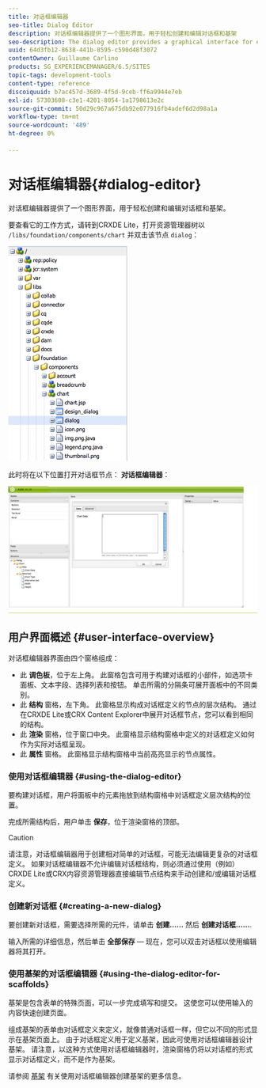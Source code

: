 ```yaml
---
title: 对话框编辑器
seo-title: Dialog Editor
description: 对话框编辑器提供了一个图形界面，用于轻松创建和编辑对话框和基架
seo-description: The dialog editor provides a graphical interface for easily creating and editing dialog boxes and scaffolds
uuid: 64d3fb12-8638-441b-8595-c590d48f3072
contentOwner: Guillaume Carlino
products: SG_EXPERIENCEMANAGER/6.5/SITES
topic-tags: development-tools
content-type: reference
discoiquuid: b7ac457d-3689-4f5d-9ceb-ff6a9944e7eb
exl-id: 57303608-c3e1-4201-8054-1a1798613e2c
source-git-commit: 50d29c967a675db92e077916fb4adef6d2d98a1a
workflow-type: tm+mt
source-wordcount: '489'
ht-degree: 0%

---
```


# 对话框编辑器{#dialog-editor}

对话框编辑器提供了一个图形界面，用于轻松创建和编辑对话框和基架。

要查看它的工作方式，请转到CRXDE Lite，打开资源管理器树以 `/libs/foundation/components/chart` 并双击该节点 `dialog`：

![chlimage_1-247](assets/chlimage_1-247.png)

此时将在以下位置打开对话框节点： **对话框编辑器**：

![screen_shot_2012-02-01at25033pm](assets/screen_shot_2012-02-01at25033pm.png)

## 用户界面概述 {#user-interface-overview}

对话框编辑器界面由四个窗格组成：

* 此 **调色板**，位于左上角。 此窗格包含可用于构建对话框的小部件，如选项卡面板、文本字段、选择列表和按钮。 单击所需的分隔条可展开面板中的不同类别。
* 此 **结构** 窗格，左下角。 此窗格显示构成对话框定义的节点的层次结构。 通过在CRXDE Lite或CRX Content Explorer中展开对话框节点，您可以看到相同的结构。
* 此 **渲染** 窗格，位于窗口中央。 此窗格显示结构窗格中定义的对话框定义如何作为实际对话框呈现。
* 此 **属性** 窗格。 此窗格显示结构窗格中当前高亮显示的节点属性。

### 使用对话框编辑器 {#using-the-dialog-editor}

要构建对话框，用户将面板中的元素拖放到结构窗格中对话框定义层次结构的位置。

完成所需结构后，用户单击 **保存**，位于渲染窗格的顶部。

>[!CAUTION]
>
>请注意，对话框编辑器用于创建相对简单的对话框，可能无法编辑更复杂的对话框定义。 如果对话框编辑器不允许编辑对话框结构，则必须通过使用（例如）CRXDE Lite或CRX内容资源管理器直接编辑节点结构来手动创建和/或编辑对话框定义。

### 创建新对话框 {#creating-a-new-dialog}

要创建新对话框，需要选择所需的元件，请单击 **创建……** 然后 **创建对话框……**.

输入所需的详细信息，然后单击 **全部保存**  — 现在，您可以双击对话框以使用编辑器将其打开。

### 使用基架的对话框编辑器 {#using-the-dialog-editor-for-scaffolds}

基架是包含表单的特殊页面，可以一步完成填写和提交。 这使您可以使用输入的内容快速创建页面。

组成基架的表单由对话框定义来定义，就像普通对话框一样，但它以不同的形式显示在基架页面上。 由于对话框定义用于定义基架，因此可使用对话框编辑器设计基架。 请注意，以这种方式使用对话框编辑器时，渲染窗格仍将以对话框的形式显示对话框定义，而不是作为基架。

请参阅 [基架](/help/sites-authoring/scaffolding.md) 有关使用对话框编辑器创建基架的更多信息。
